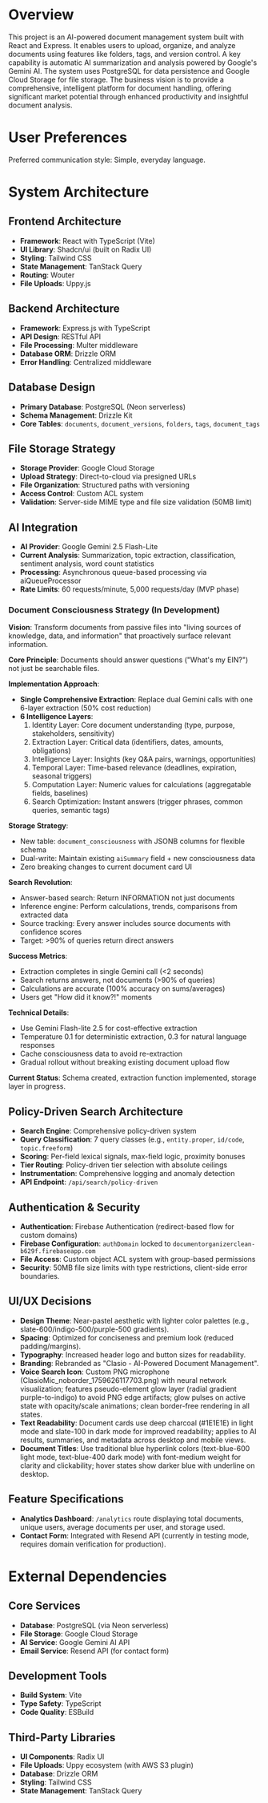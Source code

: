# Overview

This project is an AI-powered document management system built with React and Express. It enables users to upload, organize, and analyze documents using features like folders, tags, and version control. A key capability is automatic AI summarization and analysis powered by Google's Gemini AI. The system uses PostgreSQL for data persistence and Google Cloud Storage for file storage. The business vision is to provide a comprehensive, intelligent platform for document handling, offering significant market potential through enhanced productivity and insightful document analysis.

# User Preferences

Preferred communication style: Simple, everyday language.

# System Architecture

## Frontend Architecture
- **Framework**: React with TypeScript (Vite)
- **UI Library**: Shadcn/ui (built on Radix UI)
- **Styling**: Tailwind CSS
- **State Management**: TanStack Query
- **Routing**: Wouter
- **File Uploads**: Uppy.js

## Backend Architecture
- **Framework**: Express.js with TypeScript
- **API Design**: RESTful API
- **File Processing**: Multer middleware
- **Database ORM**: Drizzle ORM
- **Error Handling**: Centralized middleware

## Database Design
- **Primary Database**: PostgreSQL (Neon serverless)
- **Schema Management**: Drizzle Kit
- **Core Tables**: `documents`, `document_versions`, `folders`, `tags`, `document_tags`

## File Storage Strategy
- **Storage Provider**: Google Cloud Storage
- **Upload Strategy**: Direct-to-cloud via presigned URLs
- **File Organization**: Structured paths with versioning
- **Access Control**: Custom ACL system
- **Validation**: Server-side MIME type and file size validation (50MB limit)

## AI Integration
- **AI Provider**: Google Gemini 2.5 Flash-Lite
- **Current Analysis**: Summarization, topic extraction, classification, sentiment analysis, word count statistics
- **Processing**: Asynchronous queue-based processing via aiQueueProcessor
- **Rate Limits**: 60 requests/minute, 5,000 requests/day (MVP phase)

### Document Consciousness Strategy (In Development)
**Vision**: Transform documents from passive files into "living sources of knowledge, data, and information" that proactively surface relevant information.

**Core Principle**: Documents should answer questions ("What's my EIN?") not just be searchable files.

**Implementation Approach**:
- **Single Comprehensive Extraction**: Replace dual Gemini calls with one 6-layer extraction (50% cost reduction)
- **6 Intelligence Layers**:
  1. Identity Layer: Core document understanding (type, purpose, stakeholders, sensitivity)
  2. Extraction Layer: Critical data (identifiers, dates, amounts, obligations)
  3. Intelligence Layer: Insights (key Q&A pairs, warnings, opportunities)
  4. Temporal Layer: Time-based relevance (deadlines, expiration, seasonal triggers)
  5. Computation Layer: Numeric values for calculations (aggregatable fields, baselines)
  6. Search Optimization: Instant answers (trigger phrases, common queries, semantic tags)

**Storage Strategy**:
- New table: `document_consciousness` with JSONB columns for flexible schema
- Dual-write: Maintain existing `aiSummary` field + new consciousness data
- Zero breaking changes to current document card UI

**Search Revolution**:
- Answer-based search: Return INFORMATION not just documents
- Inference engine: Perform calculations, trends, comparisons from extracted data
- Source tracking: Every answer includes source documents with confidence scores
- Target: >90% of queries return direct answers

**Success Metrics**:
- Extraction completes in single Gemini call (<2 seconds)
- Search returns answers, not documents (>90% of queries)
- Calculations are accurate (100% accuracy on sums/averages)
- Users get "How did it know?!" moments

**Technical Details**:
- Use Gemini Flash-lite 2.5 for cost-effective extraction
- Temperature 0.1 for deterministic extraction, 0.3 for natural language responses
- Cache consciousness data to avoid re-extraction
- Gradual rollout without breaking existing document upload flow

**Current Status**: Schema created, extraction function implemented, storage layer in progress.

## Policy-Driven Search Architecture
- **Search Engine**: Comprehensive policy-driven system
- **Query Classification**: 7 query classes (e.g., `entity.proper`, `id/code`, `topic.freeform`)
- **Scoring**: Per-field lexical signals, max-field logic, proximity bonuses
- **Tier Routing**: Policy-driven tier selection with absolute ceilings
- **Instrumentation**: Comprehensive logging and anomaly detection
- **API Endpoint**: `/api/search/policy-driven`

## Authentication & Security
- **Authentication**: Firebase Authentication (redirect-based flow for custom domains)
- **Firebase Configuration**: `authDomain` locked to `documentorganizerclean-b629f.firebaseapp.com`
- **File Access**: Custom object ACL system with group-based permissions
- **Security**: 50MB file size limits with type restrictions, client-side error boundaries.

## UI/UX Decisions
- **Design Theme**: Near-pastel aesthetic with lighter color palettes (e.g., slate-600/indigo-500/purple-500 gradients).
- **Spacing**: Optimized for conciseness and premium look (reduced padding/margins).
- **Typography**: Increased header logo and button sizes for readability.
- **Branding**: Rebranded as "Clasio - AI-Powered Document Management".
- **Voice Search Icon**: Custom PNG microphone (ClasioMic_noborder_1759626117703.png) with neural network visualization; features pseudo-element glow layer (radial gradient purple-to-indigo) to avoid PNG edge artifacts; glow pulses on active state with opacity/scale animations; clean border-free rendering in all states.
- **Text Readability**: Document cards use deep charcoal (#1E1E1E) in light mode and slate-100 in dark mode for improved readability; applies to AI results, summaries, and metadata across desktop and mobile views.
- **Document Titles**: Use traditional blue hyperlink colors (text-blue-600 light mode, text-blue-400 dark mode) with font-medium weight for clarity and clickability; hover states show darker blue with underline on desktop.

## Feature Specifications
- **Analytics Dashboard**: `/analytics` route displaying total documents, unique users, average documents per user, and storage used.
- **Contact Form**: Integrated with Resend API (currently in testing mode, requires domain verification for production).

# External Dependencies

## Core Services
- **Database**: PostgreSQL (via Neon serverless)
- **File Storage**: Google Cloud Storage
- **AI Service**: Google Gemini AI API
- **Email Service**: Resend API (for contact form)

## Development Tools
- **Build System**: Vite
- **Type Safety**: TypeScript
- **Code Quality**: ESBuild

## Third-Party Libraries
- **UI Components**: Radix UI
- **File Uploads**: Uppy ecosystem (with AWS S3 plugin)
- **Database**: Drizzle ORM
- **Styling**: Tailwind CSS
- **State Management**: TanStack Query